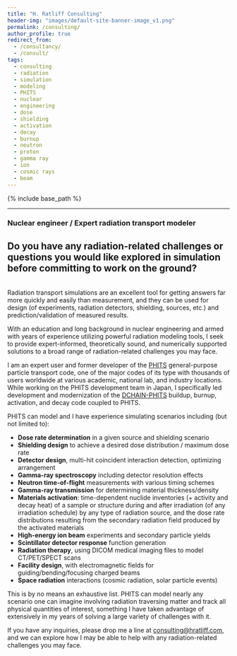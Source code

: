 ```yaml
---
title: "H. Ratliff Consulting"
header-img: "images/default-site-banner-image_v1.png"
permalink: /consulting/
author_profile: true
redirect_from:
  - /consultancy/
  - /consult/
tags:
  - consulting
  - radiation
  - simulation
  - modeling
  - PHITS
  - nuclear
  - engineering
  - dose
  - shielding
  - activation
  - decay
  - burnup
  - neutron
  - proton
  - gamma ray
  - ion
  - cosmic rays
  - beam
---
```

{% include base_path %}
<!--

layout: archive

2024 &ensp;(<font color="#00aeba">HVL</font>)
-->

<!-- &ensp;(<font color="#1F2CCA">JAEA</font><font color="#C1751F">UTK</font>) -->
------
### Nuclear engineer / Expert radiation transport modeler


## Do you have any radiation-related challenges or questions you would like explored in simulation before committing to work on the ground?

\
Radiation transport simulations are an excellent tool for getting answers far more quickly and easily than measurement, and they can be used for design (of experiments, radiation detectors, shielding, sources, etc.) and prediction/validation of measured results.
<!-- Add a sentence further explaining benefits of doing modeling work. -->

With an education and long background in nuclear engineering and armed with years of experience utilizing powerful radiation modeling tools, I seek to provide expert-informed, theoretically sound, and numerically supported solutions to a broad range of radiation-related challenges you may face.

I am an expert user and former developer of the [PHITS](https://phits.jaea.go.jp/) general-purpose particle transport code, one of the major codes of its type with thousands of users worldwide at various academic, national lab, and industry locations.  While working on the PHITS development team in Japan, I specifically led development and modernization of the [DCHAIN-PHITS](https://hratliff.com/files/DCHAIN_improvements_paper_Accepted-Manuscript.pdf) buildup, burnup, activation, and decay code coupled to PHITS.  



PHITS can model and I have experience simulating scenarios including (but not limited to):
- **Dose rate determination** in a given source and shielding scenario
- **Shielding design** to achieve a desired dose distribution / maximum dose rate
- **Detector design**, multi-hit coincident interaction detection, optimizing arrangement
- **Gamma-ray spectroscopy** including detector resolution effects
- **Neutron time-of-flight** measurements with various timing schemes
- **Gamma-ray transmission** for determining material thickness/density
- **Materials activation**: time-dependent nuclide inventories (+ activity and decay heat) of a sample or structure during and after irradiation (of any irradiation schedule) by any type of radiation source, and the dose rate distributions resulting from the secondary radiation field produced by the activated materials
- **High-energy ion beam** experiments and secondary particle yields
- **Scintillator detector response** function generation
- **Radiation therapy**, using DICOM medical imaging files to model CT/PET/SPECT scans
- **Facility design**, with electromagnetic fields for guiding/bending/focusing charged beams
- **Space radiation** interactions (cosmic radiation, solar particle events)

This is by no means an exhaustive list.  PHITS can model nearly any scenario one can imagine involving radiation traversing matter and track all physical quantities of interest, something I have taken advantage of extensively in my years of solving a large variety of challenges with it.

If you have any inquiries, please drop me a line at [consulting@hratliff.com](mailto:consulting@hratliff.com), and we can explore how I may be able to help with any radiation-related challenges you may face.

<!--
Add small statement/disclaimer about being a sole proprietorship registered in Norway.
-->

<!--
Make section for already completed consulting work.
Include a testimonial from client, ideally with hard data on savings/benefits.
-->
